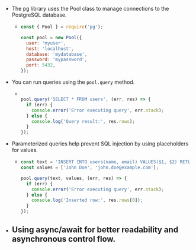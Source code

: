 - The pg library uses the Pool class to manage connections to the PostgreSQL database.
	- ```js
	  const { Pool } = require('pg');
	  
	  const pool = new Pool({
	    user: 'myuser',
	    host: 'localhost',
	    database: 'mydatabase',
	    password: 'mypassword',
	    port: 5432,
	  });
	  ```
- You can run queries using the `pool.query` method.
	- ```js
	  
	  pool.query('SELECT * FROM users', (err, res) => {
	    if (err) {
	      console.error('Error executing query', err.stack);
	    } else {
	      console.log('Query result:', res.rows);
	    }
	  });
	  ```
- Parameterized queries help prevent SQL injection by using placeholders for values.
	- ```js
	  const text = 'INSERT INTO users(name, email) VALUES($1, $2) RETURNING *';
	  const values = ['John Doe', 'john.doe@example.com'];
	  
	  pool.query(text, values, (err, res) => {
	    if (err) {
	      console.error('Error executing query', err.stack);
	    } else {
	      console.log('Inserted row:', res.rows[0]);
	    }
	  });
	  ```
- Using async/await for better readability and asynchronous control flow.
	-
